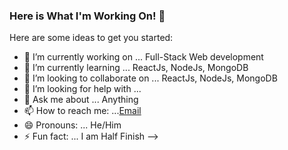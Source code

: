 ### Here is What I'm Working On! 👋

Here are some ideas to get you started:

- 🔭 I’m currently working on ... Full-Stack Web development
- 🌱 I’m currently learning ... ReactJs, NodeJs, MongoDB
- 👯 I’m looking to collaborate on ... ReactJs, NodeJs, MongoDB
- 🤔 I’m looking for help with ... 
- 💬 Ask me about ... Anything
- 📫 How to reach me: ...[Email](subrotadey540@gmail.com)
- 😄 Pronouns: ... He/Him
- ⚡ Fun fact: ... I am Half Finish
-->
